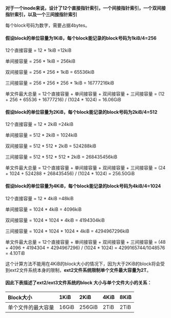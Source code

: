 
**对于一个inode来说，设计了12个直接指针索引，一个间接指针索引，一个双间接指针索引，以及一个三间接指针索引**

每个block号码为数字，需要占据4bytes。

#### 假设block的单位容量为1KiB，每个block能记录的block号码为1kiB/4=256

12个直接容量 = 12 * 1kiB =12kiB

单间接容量 = 256 * 1kiB = 256kiB

双间接容量 = 256 * 256 * 1kiB = 65536kiB

三间接容量 = 256 * 256 * 256 * 1kiB = 16777216kiB

单文件最大总量 = 12个直接容量 + 单间接容量 + 双间接容量 + 三间接容量 = (12 + 256 + 65536 + 16777216) / (1024 * 1024) = 16.06GiB


#### 假设block的单位容量为2KiB，每个block能记录的block号码为2kiB/4=512

12个直接容量 = 12 * 2kiB =24kiB

单间接容量 = 512 * 2kiB = 1024kiB

双间接容量 = 512 * 512 * 2kiB = 524288kiB

三间接容量 = 512 * 512 * 512 * 2kiB = 268435456kiB

单文件最大总量 = 12个直接容量 + 单间接容量 + 双间接容量 + 三间接容量 = (24 + 1024 + 524288 + 268435456) / (1024 * 1024) = 256.50GiB

#### 假设block的单位容量为4KiB，每个block能记录的block号码为4kiB/4=1024

12个直接容量 = 12 * 4kiB =48kiB

单间接容量 = 1024 * 4kiB = 4096kiB

双间接容量 = 1024 * 1024 * 4kiB = 4194304kiB

三间接容量 = 1024 * 1024 * 1024 * 4kiB = 4294967296kiB

单文件最大总量 = 12个直接容量 + 单间接容量 + 双间接容量 + 三间接容量 = (48 + 4096 + 4194304 + 4294967296) / (1024 * 1024) = 4299165744/1048576 = 4.10TiB

这个计算方法不能用在4KiB的block大小的情况下，因为大于2KiB的block将会受到ext2文件系统本身的限制，**ext2文件系统限制单个文件最大容量为2T**。

#### 因此下表描述了ext2/ext3文件系统的block 大小与单个文件大小的关系：

|Block大小|1KiB|2KiB|4KiB|8KiB|
|:--|:--|:--|:--|:--|
|单个文件的最大容量|16GiB|256GiB|2TiB|2TiB|
